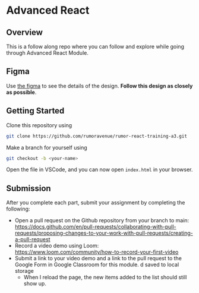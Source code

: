 # Advanced React

## Overview
This is a follow along repo where you can follow and explore while going through Advanced React Module.

##  Figma
Use [the figma](https://www.figma.com/file/16Lt0Ll4nTwDqVIlOH0o9C/React-Practical---01?type=design&node-id=115%3A834&mode=design&t=u3muyn7FKS8kJ010-1) to see the details of the design. **Follow this design as closely as possible**. 

## Getting Started 

Clone this repository using 
```bash
git clone https://github.com/rumoravenue/rumor-react-training-a3.git
```

Make a branch for yourself using
```bash
git checkout -b <your-name>
```

Open the file in VSCode, and you can now open `index.html` in your browser. 

## Submission
After you complete each part, submit your assignment by completing the following:
- Open a pull request on the Github repository from your branch to main: https://docs.github.com/en/pull-requests/collaborating-with-pull-requests/proposing-changes-to-your-work-with-pull-requests/creating-a-pull-request 
- Record a video demo using Loom: https://www.loom.com/community/how-to-record-your-first-video
- Submit a link to your video demo and a link to the pull request to the Google Form in Google Classroom for this module. 
d saved to local storage
  - When I reload the page, the new items added to the list should still show up.
